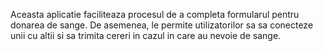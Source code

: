 Aceasta aplicatie faciliteaza procesul de a completa formularul pentru donarea de sange.
De asemenea, le permite utilizatorilor sa sa conecteze unii cu altii si sa trimita cereri in cazul in care au nevoie de sange.
